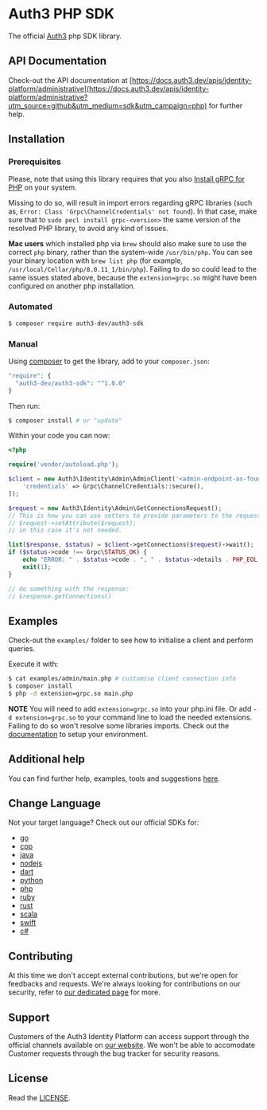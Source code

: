 # Auth3 PHP SDK

The official [Auth3](https://auth3.dev/?utm_source=github&utm_medium=sdk&utm_campaign=php) php SDK library.

## API Documentation

Check-out the API documentation at [https://docs.auth3.dev/apis/identity-platform/administrative](https://docs.auth3.dev/apis/identity-platform/administrative?utm_source=github&utm_medium=sdk&utm_campaign=php) for further help.

## Installation

### Prerequisites

Please, note that using this library requires that you also [Install gRPC for PHP](https://cloud.google.com/php/grpc) on your system. 

Missing to do so, will result in import errors regarding gRPC libraries (such as, `Error: Class 'Grpc\ChannelCredentials' not found`). In that case, make sure that to `sudo pecl install grpc-<version>` the same version of the resolved PHP library, to avoid any kind of issues. 

**Mac users** which installed php via `brew` should also make sure to use the correct `php` binary, rather than the system-wide `/usr/bin/php`. You can see your binary location with `brew list php` (for example, `/usr/local/Cellar/php/8.0.11_1/bin/php`). Failing to do so could lead to the same issues stated above, because the `extension=grpc.so` might have been configured on another php installation.

### Automated

```bash
$ composer require auth3-dev/auth3-sdk
```

### Manual

Using [composer](https://getcomposer.org/) to get the library, add to your `composer.json`:

```php
"require": {
  "auth3-dev/auth3-sdk": "^1.0.0"
}
```

Then run:

```bash
$ composer install # or "update"
```

Within your code you can now:

```php
<?php

require('vendor/autoload.php');

$client = new Auth3\Identity\Admin\AdminClient('<admin-endpoint-as-found-in-your-Console>', [
    'credentials' => Grpc\ChannelCredentials::secure(),
]);

$request = new Auth3\Identity\Admin\GetConnectionsRequest();
// This is how you can use setters to provide parameters to the request:
// $request->setAttribute($request);
// in this case it's not needed.

list($response, $status) = $client->getConnections($request)->wait();
if ($status->code !== Grpc\STATUS_OK) {
    echo "ERROR: " . $status->code . ", " . $status->details . PHP_EOL;
    exit(1);
}

// do something with the response:
// $response.getConnections()
```

## Examples

Check-out the `examples/` folder to see how to initialise a client and perform queries.

Execute it with:

```bash
$ cat examples/admin/main.php # customise client connection info
$ composer install
$ php -d extension=grpc.so main.php
```

**NOTE** You will need to add `extension=grpc.so` into your php.ini file. Or add `-d extension=grpc.so` to your command line to load the needed extensions. Failing to do so won't resolve some libraries imports. Check out the [documentation](https://cloud.google.com/php/grpc) to setup your environment.

## Additional help

You can find further help, examples, tools and suggestions [here](https://grpc.io/docs/languages/php/).

## Change Language

Not your target language? Check out our official SDKs for: 

  * [go](https://github.com/auth3-dev/go-sdk)
  * [cpp](https://github.com/auth3-dev/cpp-sdk)
  * [java](https://github.com/auth3-dev/java-sdk)
  * [nodejs](https://github.com/auth3-dev/nodejs-sdk)
  * [dart](https://github.com/auth3-dev/dart-sdk)
  * [python](https://github.com/auth3-dev/python-sdk)
  * [php](https://github.com/auth3-dev/php-sdk)
  * [ruby](https://github.com/auth3-dev/ruby-sdk)
  * [rust](https://github.com/auth3-dev/rust-sdk)
  * [scala](https://github.com/auth3-dev/scala-sdk)
  * [swift](https://github.com/auth3-dev/swift-sdk)
  * [c#](https://github.com/auth3-dev/csharp-sdk)

## Contributing

At this time we don't accept external contributions, but we're open for feedbacks and requests. We're always looking for contributions on our security, refer to [our dedicated page](https://auth3.dev/bounty-program?utm_source=github&utm_medium=sdk&utm_campaign=php) for more.

## Support

Customers of the Auth3 Identity Platform can access support through the official channels available on [our website](https://auth3.dev/?utm_source=github&utm_medium=sdk&utm_campaign=php). We won't be able to accomodate Customer requests through the bug tracker for security reasons. 

## License

Read the [LICENSE](https://github.com/auth3-dev/php-sdk/blob/main/LICENSE).
